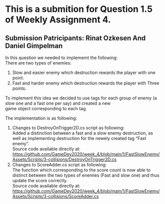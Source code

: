 <h1 class="code-line" data-line-start=0 data-line-end=1 ><a id="This_is_a_submition_for_Question_15_of_Weekly_Assignment_4_0"></a>This is a submition for Question 1.5 of Weekly Assignment 4.</h1>
<h2 class="code-line" data-line-start=1 data-line-end=2 ><a id="Submission_Patricipants_Rinat_Ozkesen_And_Daniel_Gimpelman_1"></a>Submission Patricipants: Rinat Ozkesen And Daniel Gimpelman</h2>
<p class="has-line-data" data-line-start="3" data-line-end="5">In this question we needed to implememt the following:<br>
There are two types of enemies:</p>
<ol>
<li class="has-line-data" data-line-start="5" data-line-end="6">Slow and easier enemy which destruction rewards the player with one point.</li>
<li class="has-line-data" data-line-start="6" data-line-end="8">Fast and harder enemy which destruction rewards the player with Three points.</li>
</ol>
<p class="has-line-data" data-line-start="8" data-line-end="10">To implement this idea we decided to use tags for each group of enemy (a slow one and a fast one per say) and created a new<br>
game object corresponding to each tag.</p>
<p class="has-line-data" data-line-start="11" data-line-end="12">The implementation is as following:</p>
<ol>
<li class="has-line-data" data-line-start="12" data-line-end="16">Changes to DestroyOnTrigger2D.cs script as following:<br>
Added a distinction between a fast and a slow enemy destruction, as well as implementing destruction for the newely created tag “Fast enemy”.<br>
Source code available directly at:<br>
<a href="https://github.com/GameDev2020/week_4/blob/main/1/FastSlowEnemy/Assets/Scripts/3-collisions/DestroyOnTrigger2D.cs">https://github.com/GameDev2020/week_4/blob/main/1/FastSlowEnemy/Assets/Scripts/3-collisions/DestroyOnTrigger2D.cs</a></li>
<li class="has-line-data" data-line-start="16" data-line-end="20">Changes to ScoreAdder.cs script as following:<br>
The function which corresponding to the score count is now able to distinct between the two types of enemies (Fast and slow one) and thus update the score correctly.<br>
Source code available directly at:<br>
<a href="https://github.com/GameDev2020/week_4/blob/main/1/FastSlowEnemy/Assets/Scripts/3-collisions/ScoreAdder.cs">https://github.com/GameDev2020/week_4/blob/main/1/FastSlowEnemy/Assets/Scripts/3-collisions/ScoreAdder.cs</a></li>
</ol>